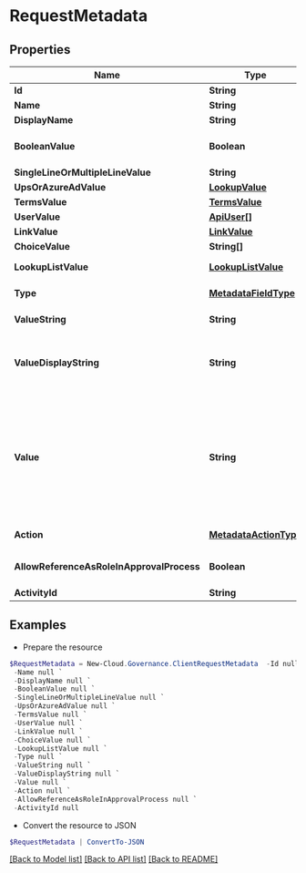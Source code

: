 # RequestMetadata
## Properties

Name | Type | Description | Notes
------------ | ------------- | ------------- | -------------
**Id** | **String** | Id of metadata. | [optional] 
**Name** | **String** | Name of metadata. | [optional] 
**DisplayName** | **String** |  | [optional] 
**BooleanValue** | **Boolean** | Value of Yes/No metadata. | [optional] [default to $false]
**SingleLineOrMultipleLineValue** | **String** | Value of Single/Multiple line of text metadata. | [optional] 
**UpsOrAzureAdValue** | [**LookupValue**](LookupValue.md) | Value of User Profile or Azure AD metadata. | [optional] 
**TermsValue** | [**TermsValue**](TermsValue.md) | Value of Managed metadata metadata. | [optional] 
**UserValue** | [**ApiUser[]**](ApiUser.md) | Value of Person or Group metadata. | [optional] 
**LinkValue** | [**LinkValue**](LinkValue.md) | Value of Hyperlink metadata. | [optional] 
**ChoiceValue** | **String[]** | Value of Choice metadata. | [optional] 
**LookupListValue** | [**LookupListValue**](LookupListValue.md) | Value of Lookup to SharePoint library/list metadata. | [optional] 
**Type** | [**MetadataFieldType**](MetadataFieldType.md) | Type of metadata. | [optional] [readonly] 
**ValueString** | **String** | Display value of metadata. | [optional] [readonly] 
**ValueDisplayString** | **String** | Display value of metadata for show in the page.  The customer maybe depend the valueString to do something, so we need a new property for show in the page  GAO-43948 | [optional] 
**Value** | **String** | Value of metadata, you can set this value for all metadata types when calling API  Examples:  Yes/No metadata: &quot;&quot;True&quot;&quot;  User Profile or Azure AD metadata: &quot;&quot;user1@example.com&quot;&quot;  Managed metadata metadata: &quot;&quot;term1;term2&quot;&quot;  Person or Group metadata: &quot;&quot;user1@example.com;user2@example.com&quot;&quot;  Hyperlink metadata: &quot;&quot;linktitle;linkaddress&quot;&quot;  Lookup to SharePoint library/list metadata: &quot;&quot;value&quot;&quot;  Choice metadata: &quot;&quot;choice1;choice2&quot;&quot; | [optional] 
**Action** | [**MetadataActionType**](MetadataActionType.md) | Action of metadata, used in change workspace metadata service. | [optional] 
**AllowReferenceAsRoleInApprovalProcess** | **Boolean** | Whether the metadata is allowed to be referenced as a variable role that can be selected in an approval process. | [optional] [default to $false]
**ActivityId** | **String** |  | [optional] 

## Examples

- Prepare the resource
```powershell
$RequestMetadata = New-Cloud.Governance.ClientRequestMetadata  -Id null `
 -Name null `
 -DisplayName null `
 -BooleanValue null `
 -SingleLineOrMultipleLineValue null `
 -UpsOrAzureAdValue null `
 -TermsValue null `
 -UserValue null `
 -LinkValue null `
 -ChoiceValue null `
 -LookupListValue null `
 -Type null `
 -ValueString null `
 -ValueDisplayString null `
 -Value null `
 -Action null `
 -AllowReferenceAsRoleInApprovalProcess null `
 -ActivityId null
```

- Convert the resource to JSON
```powershell
$RequestMetadata | ConvertTo-JSON
```

[[Back to Model list]](../README.md#documentation-for-models) [[Back to API list]](../README.md#documentation-for-api-endpoints) [[Back to README]](../README.md)

